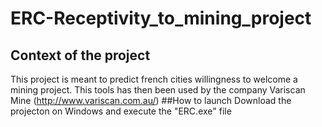 # ERC-Receptivity_to_mining_project
## Context of the project
This project is meant to predict french cities willingness to welcome a mining project.
This tools has then been used by the company Variscan Mine (http://www.variscan.com.au/)
##How to launch
Download the projecton on  Windows and execute the "ERC.exe" file
